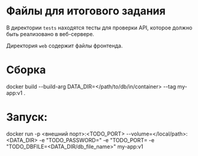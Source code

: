 # Файлы для итогового задания

В директории `tests` находятся тесты для проверки API, которое должно быть реализовано в веб-сервере.

Директория `web` содержит файлы фронтенда.

# Сборка

docker build --build-arg DATA_DIR=</path/to/db/in/container> --tag my-app:v1 .

# Запуск:

docker run -p <внешний порт>:<TODO_PORT> --volume=</local/path>:<DATA_DIR> -e "TODO_PASSWORD=<password>" -e "TODO_PORT=<port> -e "TODO_DBFILE=<DATA_DIR/db_file_name>" my-app:v1
